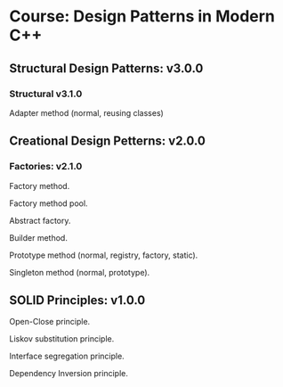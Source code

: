 # Course: Design Patterns in Modern C++

## Structural Design Patterns: v3.0.0

### Structural v3.1.0

Adapter method (normal, reusing classes)


## Creational Design Petterns: v2.0.0

### Factories: v2.1.0

Factory method.

Factory method pool.

Abstract factory.

Builder method.

Prototype method (normal, registry, factory, static).

Singleton method (normal, prototype).


## SOLID Principles: v1.0.0

Open-Close principle.

Liskov substitution principle.

Interface segregation principle.

Dependency Inversion principle.


